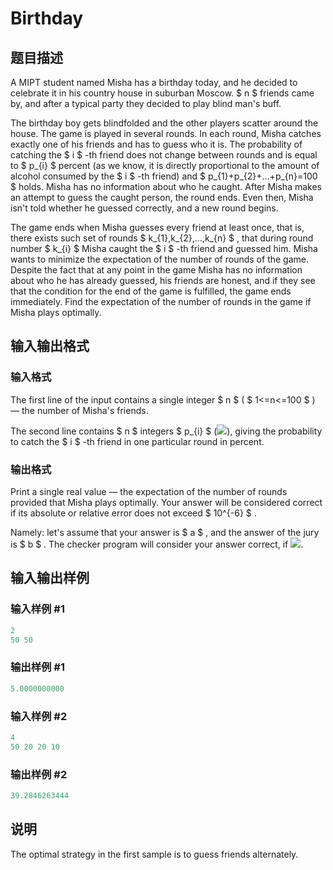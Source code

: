 # Birthday

## 题目描述

A MIPT student named Misha has a birthday today, and he decided to celebrate it in his country house in suburban Moscow. $ n $ friends came by, and after a typical party they decided to play blind man's buff.

The birthday boy gets blindfolded and the other players scatter around the house. The game is played in several rounds. In each round, Misha catches exactly one of his friends and has to guess who it is. The probability of catching the $ i $ -th friend does not change between rounds and is equal to $ p_{i} $ percent (as we know, it is directly proportional to the amount of alcohol consumed by the $ i $ -th friend) and $ p_{1}+p_{2}+...+p_{n}=100 $ holds. Misha has no information about who he caught. After Misha makes an attempt to guess the caught person, the round ends. Even then, Misha isn't told whether he guessed correctly, and a new round begins.

The game ends when Misha guesses every friend at least once, that is, there exists such set of rounds $ k_{1},k_{2},...,k_{n} $ , that during round number $ k_{i} $ Misha caught the $ i $ -th friend and guessed him. Misha wants to minimize the expectation of the number of rounds of the game. Despite the fact that at any point in the game Misha has no information about who he has already guessed, his friends are honest, and if they see that the condition for the end of the game is fulfilled, the game ends immediately. Find the expectation of the number of rounds in the game if Misha plays optimally.

## 输入输出格式

### 输入格式

The first line of the input contains a single integer $ n $ ( $ 1<=n<=100 $ ) — the number of Misha's friends.

The second line contains $ n $ integers $ p_{i} $ (![](https://cdn.luogu.com.cn/upload/vjudge_pic/CF623D/fd6e5969e56f94c89cb7f2299474741ff2a9fe1c.png)), giving the probability to catch the $ i $ -th friend in one particular round in percent.

### 输出格式

Print a single real value — the expectation of the number of rounds provided that Misha plays optimally. Your answer will be considered correct if its absolute or relative error does not exceed $ 10^{-6} $ .

Namely: let's assume that your answer is $ a $ , and the answer of the jury is $ b $ . The checker program will consider your answer correct, if ![](https://cdn.luogu.com.cn/upload/vjudge_pic/CF623D/259203790d90e969d73ec841bd0673c1e8e7d69a.png).

## 输入输出样例

### 输入样例 #1

```cpp
2
50 50

```
### 输出样例 #1

```cpp
5.0000000000

```
### 输入样例 #2

```cpp
4
50 20 20 10

```
### 输出样例 #2

```cpp
39.2846263444

```
## 说明

The optimal strategy in the first sample is to guess friends alternately.

